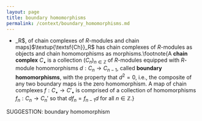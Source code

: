 ```yaml
---
layout: page
title: boundary homomorphisms
permalink: /context/boundary_homomorphisms.md
---
```

-  _R$, of chain complexes of $R$-modules and chain maps}$\textup{\textsf{Ch}}_R$ has chain complexes of $R$-modules as objects and chain homomorphisms as morphisms.\footnote{A **chain complex** $C_\bullet$ is a collection $(C_n)_{n \in \mathbb{Z}}$ of $R$-modules equipped with $R$-module homomorphisms $d : C_n \to C_{n-1}$, called **boundary homomorphisms**, with the property that $d^2=0$, i.e., the composite of any two boundary maps is the zero homomorphism. A map of chain complexes $f : C_\bullet \to C'_\bullet$ is comprised of a collection of homomorphisms $f_n : C_n \to C_n'$ so that $d f_n = f_{n-1} d$ for all $n \in \mathbb{Z}$.}

SUGGESTION: boundary homomorphism